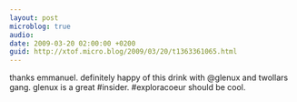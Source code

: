 ```yaml
---
layout: post
microblog: true
audio: 
date: 2009-03-20 02:00:00 +0200
guid: http://xtof.micro.blog/2009/03/20/t1363361065.html
---
```

thanks emmanuel. definitely happy of this drink with @glenux and twollars gang. glenux is a great #insider. #exploracoeur should be cool.
